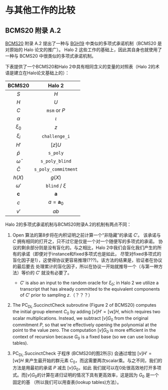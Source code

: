 # 与其他工作的比较

## BCMS20 附录 A.2

[BCMS20] 附录 A.2 提出了一种与 [BGH19] 中类似的多项式承诺机制（BCMS20 是对原始的 Halo 论文的推广）。
Halo 2 这些工作的基础上，因此其自身也就使用了一种与 BCMS20 中很类似的多项式承诺机制。

[BGH19]: https://eprint.iacr.org/2019/1021
[BCMS20]: https://eprint.iacr.org/2020/499


下表提供了一个BCMS20和Halo 2中具有相同含义的变量的对照表（Halo 2的术语是建立在Halo论文基础上的）：

|     BCMS20     |       Halo 2        |
| :------------: | :-----------------: |
|      $S$       |         $H$         |
|      $H$       |         $U$         |
|      $C$       |    `msm` or $P$     |
|    $\alpha$    |       $\iota$       |
|    $\xi_0$     |         $z$         |
|    $\xi_i$     |    `challenge_i`    |
|      $H'$      |       $[z] U$       |
|   $\bar{p}$    |      `s_poly`       |
| $\bar{\omega}$ |   `s_poly_blind`    |
|   $\bar{C}$    | `s_poly_commitment` |
|     $h(X)$     |       $g(X)$        |
|   $\omega'$    |   `blind` / $\xi$   |
|  $\mathbf{c}$  |    $\mathbf{a}$     |
|      $c$       | $a = \mathbf{a}_0$  |
|      $v'$      |        $ab$         |

Halo 2的多项式承诺机制与BCMS20附录A.2的机制有两点不同：

1. $\text{Open}$ 算法的第8步将在内积证明之前计算一个“非隐藏”的承诺 $C'$。
   该承诺与 $C$ 拥有相同的打开之，只不过它是仅是一个对一个随便写的多项式的承诺。
   协议的剩余部分则是没有盲化的。与之相比，Halo 2中我们会盲化我们产生的所有的承诺（即便对于instance和fixed多项式也是如此，
   尽管对fixed多项式的盲化因子是1），这使得协议更容易推理(???)。该方法的结果是，验证者在协议的最后要去
   处理累计的盲化因子，所以在协议一开始就推导一个（与第一种方法）等价的 $C'$ 就没有必要了。

   - $C'$ is also an input to the random oracle for $\xi_0$; in Halo 2 we utilize a
     transcript that has already committed to the equivalent components of $C'$ prior to
     sampling $z$.（？？？）


2. The $\text{PC}_\text{DL}.\text{SuccinctCheck}$ subroutine (Figure 2 of BCMS20) computes
   the initial group element $C_0$ by adding $[v] H' = [v \epsilon] H$, which requires two
   scalar multiplications. Instead, we subtract $[v] G_0$ from the original commitment $P$,
   so that we're effectively opening the polynomial at the point to the value zero. The
   computation $[v] G_0$ is more efficient in the context of recursion because $G_0$ is a
   fixed base (so we can use lookup tables).

2. $\text{PC}_\text{DL}.\text{SuccinctCheck}$ 子程序 (BCMS20的图2所示) 会通过增加 $[v] H' = [v \epsilon] H$
   来产生最开始的群元素 $C_0$，而这需要两次scalar乘。与之不同，我们的方法是用最初的承诺 $P$ 减去 $[v] G_0$，如此
   我们就可以在0处很高效地打开多项式。而$[v] G_0$的计算在递归证明的情况下具有更高效率，这是因为 $G_0$ 是一个固定的基
   （所以我们可以用查表(lookup tables)方法）。

